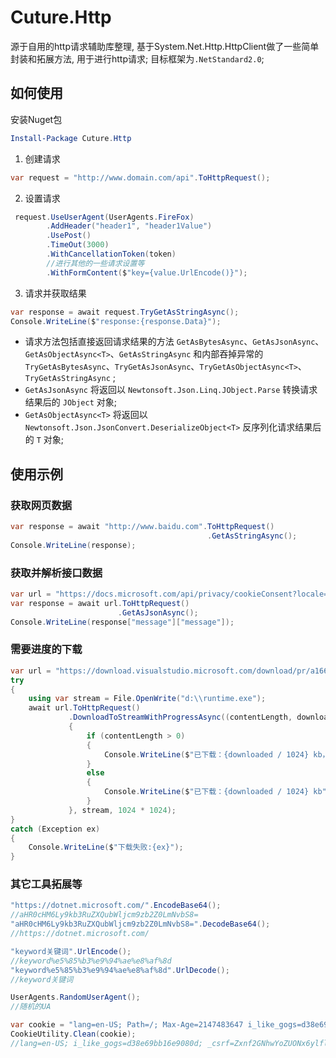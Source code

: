 # Cuture.Http

源于自用的http请求辅助库整理, 基于System.Net.Http.HttpClient做了一些简单封装和拓展方法, 用于进行http请求; 目标框架为```.NetStandard2.0```;

## 如何使用

安装Nuget包
```PowerShell
Install-Package Cuture.Http
```

1. 创建请求
```C#
var request = "http://www.domain.com/api".ToHttpRequest();
```

2. 设置请求
```C#
 request.UseUserAgent(UserAgents.FireFox)
        .AddHeader("header1", "header1Value")
        .UsePost()
        .TimeOut(3000)
        .WithCancellationToken(token)
        //进行其他的一些请求设置等
        .WithFormContent($"key={value.UrlEncode()}");
```

3. 请求并获取结果
```C#
var response = await request.TryGetAsStringAsync();
Console.WriteLine($"response:{response.Data}");
```
* 请求方法包括直接返回请求结果的方法 `GetAsBytesAsync`、`GetAsJsonAsync`、`GetAsObjectAsync<T>`、`GetAsStringAsync` 和内部吞掉异常的 `TryGetAsBytesAsync`、`TryGetAsJsonAsync`、`TryGetAsObjectAsync<T>`、`TryGetAsStringAsync` ; 
* `GetAsJsonAsync` 将返回以 `Newtonsoft.Json.Linq.JObject.Parse` 转换请求结果后的 `JObject` 对象;
* `GetAsObjectAsync<T>` 将返回以 `Newtonsoft.Json.JsonConvert.DeserializeObject<T>` 反序列化请求结果后的 `T` 对象;

## 使用示例

### 获取网页数据
```C#
var response = await "http://www.baidu.com".ToHttpRequest()
                                            .GetAsStringAsync();
Console.WriteLine(response);
```
### 获取并解析接口数据
```C#
var url = "https://docs.microsoft.com/api/privacy/cookieConsent?locale=zh-cn";
var response = await url.ToHttpRequest()
                        .GetAsJsonAsync();
Console.WriteLine(response["message"]["message"]);
```
### 需要进度的下载
```C#
var url = "https://download.visualstudio.microsoft.com/download/pr/a16689d1-0872-4ef9-a592-406d3038d8f7/cf4f84504385a599f0cb6a5c113ccb34/aspnetcore-runtime-3.1.0-win-x64.exe";
try
{
    using var stream = File.OpenWrite("d:\\runtime.exe");
    await url.ToHttpRequest()
             .DownloadToStreamWithProgressAsync((contentLength, downloaded) =>
             {
                 if (contentLength > 0)
                 {
                     Console.WriteLine($"已下载：{downloaded / 1024} kb，进度 {(((float)downloaded / contentLength) * 100).Value.ToString("F")} %");
                 }
                 else
                 {
                     Console.WriteLine($"已下载：{downloaded / 1024} kb");
                 }
             }, stream, 1024 * 1024);
}
catch (Exception ex)
{
    Console.WriteLine($"下载失败:{ex}");
}
```

### 其它工具拓展等

```C#
"https://dotnet.microsoft.com/".EncodeBase64();
//aHR0cHM6Ly9kb3RuZXQubWljcm9zb2Z0LmNvbS8=
"aHR0cHM6Ly9kb3RuZXQubWljcm9zb2Z0LmNvbS8=".DecodeBase64();
//https://dotnet.microsoft.com/

"keyword关键词".UrlEncode();
//keyword%e5%85%b3%e9%94%ae%e8%af%8d
"keyword%e5%85%b3%e9%94%ae%e8%af%8d".UrlDecode();
//keyword关键词

UserAgents.RandomUserAgent();
//随机的UA

var cookie = "lang=en-US; Path=/; Max-Age=2147483647 i_like_gogs=d38e69bb16e9080d; Path=/; HttpOnly _csrf=Zxnf2GNhwYoZUONx6ylflfFS0CI6MTU3ODExNzU2NzU4MDM0NjEzMg%3D%3D; Path=/; Expires=Sun, 05 Jan 2020 05:59:27 GMT; HttpOnly";
CookieUtility.Clean(cookie);
//lang=en-US; i_like_gogs=d38e69bb16e9080d; _csrf=Zxnf2GNhwYoZUONx6ylflfFS0CI6MTU3ODExNzU2NzU4MDM0NjEzMg%3D%3D;
```